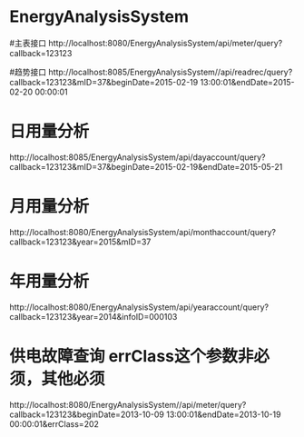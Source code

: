 # EnergyAnalysisSystem

#主表接口
http://localhost:8080/EnergyAnalysisSystem/api/meter/query?callback=123123

#趋势接口
http://localhost:8085/EnergyAnalysisSystem//api/readrec/query?callback=123123&mID=37&beginDate=2015-02-19 13:00:01&endDate=2015-02-20 00:00:01

# 日用量分析
http://localhost:8085/EnergyAnalysisSystem/api/dayaccount/query?callback=123123&mID=37&beginDate=2015-02-19&endDate=2015-05-21

# 月用量分析
http://localhost:8080/EnergyAnalysisSystem/api/monthaccount/query?callback=123123&year=2015&mID=37

# 年用量分析
http://localhost:8080/EnergyAnalysisSystem/api/yearaccount/query?callback=123123&year=2014&infoID=000103

# 供电故障查询  errClass这个参数非必须，其他必须
http://localhost:8080/EnergyAnalysisSystem//api/meter/query?callback=123123&beginDate=2013-10-09 13:00:01&endDate=2013-10-19 00:00:01&errClass=202

